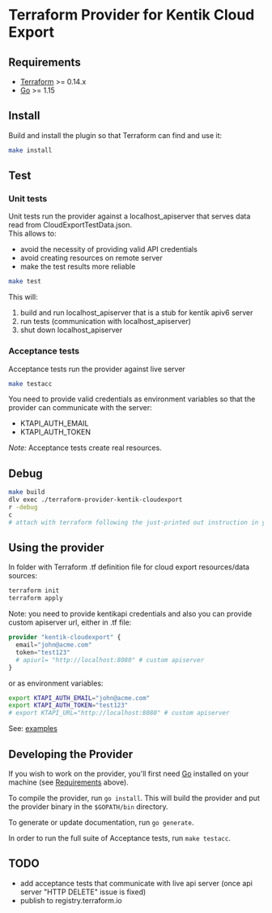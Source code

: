 # Terraform Provider for Kentik Cloud Export

## Requirements

- [Terraform](https://www.terraform.io/downloads.html) >= 0.14.x
- [Go](https://golang.org/doc/install) >= 1.15

## Install

Build and install the plugin so that Terraform can find and use it:

```bash
make install
```

## Test

### Unit tests

Unit tests run the provider against a localhost_apiserver that serves data read from CloudExportTestData.json.  
This allows to:
- avoid the necessity of providing valid API credentials
- avoid creating resources on remote server
- make the test results more reliable

```bash
make test
```

This will:
1. build and run localhost_apiserver that is a stub for kentik apiv6 server
1. run tests (communication with localhost_apiserver)
1. shut down localhost_apiserver


### Acceptance tests

Acceptance tests run the provider against live server

```bash
make testacc
```

You need to provide valid credentials as environment variables so that the provider can communicate with the server:
- KTAPI_AUTH_EMAIL
- KTAPI_AUTH_TOKEN

*Note:* Acceptance tests create real resources.

## Debug

```bash
make build
dlv exec ./terraform-provider-kentik-cloudexport
r -debug
c
# attach with terraform following the just-printed out instruction in your terminal
```

## Using the provider

In folder with Terraform .tf definition file for cloud export resources/data sources:

```bash
terraform init
terraform apply
```

Note: you need to provide kentikapi credentials and also you can provide custom apiserver url, either in .tf file:
```terraform
provider "kentik-cloudexport" {
  email="john@acme.com"
  token="test123"
  # apiurl= "http://localhost:8080" # custom apiserver
}
```

or as environment variables:

```bash
export KTAPI_AUTH_EMAIL="john@acme.com"
export KTAPI_AUTH_TOKEN="test123"
# export KTAPI_URL="http://localhost:8080" # custom apiserver
```

See: [examples](./examples/)  

## Developing the Provider

If you wish to work on the provider, you'll first need [Go](http://www.golang.org) installed on your machine (see [Requirements](#requirements) above).

To compile the provider, run `go install`. This will build the provider and put the provider binary in the `$GOPATH/bin` directory.

To generate or update documentation, run `go generate`.

In order to run the full suite of Acceptance tests, run `make testacc`.


## TODO

- add acceptance tests that communicate with live api server (once api server "HTTP DELETE" issue is fixed)
- publish to registry.terraform.io
